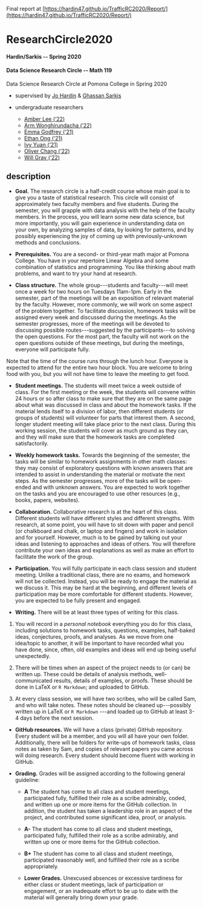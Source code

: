 Final report at [https://hardin47.github.io/TrafficRC2020/Report/](https://hardin47.github.io/TrafficRC2020/Report/)

# ResearchCircle2020

#### Hardin/Sarkis -- Spring 2020
#### Data Science Research Circle -- Math 119


Data Science Research Circle at Pomona College in Spring 2020
* supervised by [Jo Hardin](https://github.com/hardin47) &amp; [Ghassan Sarkis](https://github.com/taroub)

* undergraduate researchers
  - [Amber Lee (‘22)](https://github.com/Amber-Patricia-Lee)
  - [Arm Wonghirundacha (‘22)](https://github.com/armwong9)
  - [Emma Godfrey (‘21)](https://github.com/emmacgodfrey)
  - [Ethan Ong (‘21)](https://github.com/eruong)
  - [Ivy Yuan (‘21)](https://github.com/iyyuan1208)
  - [Oliver Chang (‘22)](https://github.com/oliverc1623)
  - [Will Gray (‘22)](https://github.com/wega2018) 


## description

* **Goal.** The research circle is a half-credit course whose main goal is to give you a taste of statistical research. This circle will consist of approximately two faculty members and five students.  During the semester, you will grapple with data analysis with the help of the faculty members. In the process, you will learn some new data science, but more importantly, you will gain experience in understanding data on your own, by analyzing samples of data, by looking for patterns, and by possibly experiencing the joy of coming up with previously-unknown methods and conclusions.

* **Prerequisites.** You are a second- or third-year math major at Pomona College. You have in your repertoire Linear Algebra and some combination of statistics and programming.  You like thinking about math problems, and want to try your hand at research.

* **Class structure.**  The whole group---students and faculty---will meet once a week for two hours on Tuesdays 11am-1pm. Early in the semester, part of the meetings will be an exposition of relevant material by the faculty. However, more commonly, we will work on some aspect of the problem together. To facilitate discussion, homework tasks will be assigned every week and discussed during the meetings. As the semester progresses, more of the meetings will be devoted to discussing possible routes---suggested by the participants---to solving the open questions. For the most part, the faculty will not work on the open questions outside of these meetings, but during the meetings, everyone will participate fully.

Note that the time of the course runs through the lunch hour.  Everyone is expected to attend for the entire two hour block.  You are welcome to bring food with you, but you will not have time to leave the meeting to get food.

* **Student meetings.** The students will meet twice a week outside of class. For the first meeting or the week, the students will convene within 24 hours or so after class to make sure that they are on the same page about what was discussed in class and about the homework tasks. If the material lends itself to a division of labor, then different students (or groups of students) will volunteer for parts that interest them. A second, longer student meeting will take place prior to the next class. During this working session, the students will cover as much ground as they can, and they will make sure that the homework tasks are completed satisfactorily.

* **Weekly homework tasks.** Towards the beginning of the semester, the tasks will be similar to homework assignments in other math classes: they may consist of exploratory questions with known answers that are intended to assist in understanding the material or motivate the next steps. As the semester progresses, more of the tasks will be open-ended and with unknown answers. You are expected to work together on the tasks and you are encouraged to use other resources (e.g., books, papers, websites). 

* **Collaboration.** Collaborative research is at the heart of this class. Different students will have different styles and different strengths. With research, at some point, you will have to sit down with paper and pencil (or chalkboard and chalk, or laptop and fingers) and work in isolation and for yourself. However, much is to be gained by talking out your ideas and listening to approaches and ideas of others. You will therefore contribute your own ideas and explanations as well as make an effort to facilitate the work of the group. 

* **Participation.** 
You will fully participate in each class session and student meeting. Unlike a traditional class, there are no exams, and homework will not be collected.  Instead, you will be ready to engage the material as we discuss it. This may be hard at the beginning, and different levels of participation may be more comfortable for different students. However, you are expected to be fully present and engaged.


* **Writing.** There will be at least three types of writing for this class. 

1. You will record in a *personal notebook* everything you do for this class, including solutions to homework tasks, questions, examples, half-baked ideas, conjectures, proofs, and analyses. As we move from one idea/topic to another, it will be important to have recorded what you have done, since, often, old examples and ideas will end up being useful unexpectedly.

2. There will be times when an aspect of the project needs to (or can) be written up.  These could be details of analysis methods, well-communicated results, details of examples, or proofs. These should be done in LaTeX or `R Markdown`; and uploaded to GitHub.

3. At every class session, we will have two scribes, who will be called Sam, and who will take notes. These notes should be cleaned up---possibly written up in LaTeX or `R Markdown` ---and loaded up to GitHub at least 3-4 days before the next session.



* **GitHub resources.** We will have a class (private) GitHub repository.  Every student will be a member, and you will all have your own folder.  Additionally, there will be folders for write-ups of homework tasks, class notes as taken by Sam, and copies of relevant papers you came across will doing research.   Every student should become fluent with working in GitHub.

* **Grading.** Grades will be assigned according to the following general guideline:

    * **A** The student has come to all class and student meetings, participated fully, fulfilled their role as a scribe admirably, coded, and written up one or more items for the GitHub collection.  In addition, the student has taken a leadership role in an aspect of the project, and contributed some significant idea, proof, or analysis. 

    * **A-** The student has come to all class and student meetings, participated fully, fulfilled their role as a scribe admirably, and written up one or more items for the GitHub collection.

    * **B+** The student has come to all class and student meetings, participated reasonably well, and fulfilled their role as a scribe appropriately.

    * **Lower Grades.** Unexcused absences or excessive tardiness for either class or student meetings, lack of participation or engagement, or an inadequate effort to be up to date with the material will generally bring down your grade.
